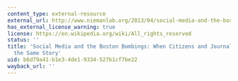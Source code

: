 ```yaml
---
content_type: external-resource
external_url: http://www.niemanlab.org/2013/04/social-media-and-the-boston-bombings-when-citizens-and-journalists-cover-the-same-story/
has_external_license_warning: true
license: https://en.wikipedia.org/wiki/All_rights_reserved
status: ''
title: 'Social Media and the Boston Bombings: When Citizens and Journalists Cover
  the Same Story'
uid: b6d79a41-b1e3-4de1-9334-527b1cf7be22
wayback_url: ''
---
```

